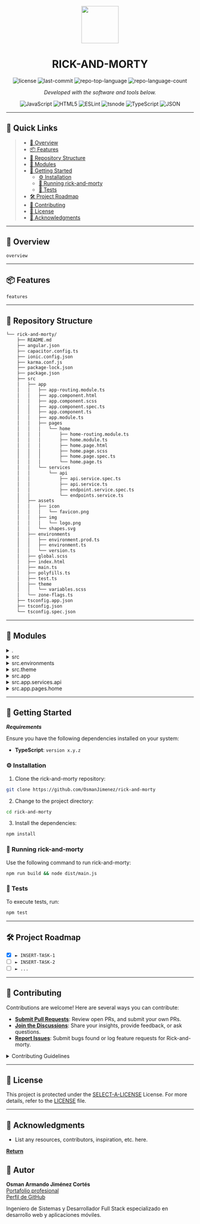 <p align="center">
  <img src="https://cdn-icons-png.flaticon.com/512/6295/6295417.png" width="100" />
</p>
<p align="center">
    <h1 align="center">RICK-AND-MORTY</h1>
</p>
<p align="center">
 <img src="https://img.shields.io/github/license/OsmanJimenez/rick-and-morty?style=flat&color=0080ff" alt="license">
 <img src="https://img.shields.io/github/last-commit/OsmanJimenez/rick-and-morty?style=flat&logo=git&logoColor=white&color=0080ff" alt="last-commit">
 <img src="https://img.shields.io/github/languages/top/OsmanJimenez/rick-and-morty?style=flat&color=0080ff" alt="repo-top-language">
 <img src="https://img.shields.io/github/languages/count/OsmanJimenez/rick-and-morty?style=flat&color=0080ff" alt="repo-language-count">
<p>
<p align="center">
  <em>Developed with the software and tools below.</em>
</p>
<p align="center">
 <img src="https://img.shields.io/badge/JavaScript-F7DF1E.svg?style=flat&logo=JavaScript&logoColor=black" alt="JavaScript">
 <img src="https://img.shields.io/badge/HTML5-E34F26.svg?style=flat&logo=HTML5&logoColor=white" alt="HTML5">
 <img src="https://img.shields.io/badge/ESLint-4B32C3.svg?style=flat&logo=ESLint&logoColor=white" alt="ESLint">
 <img src="https://img.shields.io/badge/tsnode-3178C6.svg?style=flat&logo=ts-node&logoColor=white" alt="tsnode">
 <img src="https://img.shields.io/badge/TypeScript-3178C6.svg?style=flat&logo=TypeScript&logoColor=white" alt="TypeScript">
 <img src="https://img.shields.io/badge/JSON-000000.svg?style=flat&logo=JSON&logoColor=white" alt="JSON">
</p>
<hr>

## 🔗 Quick Links

> - [📍 Overview](#-overview)
> - [📦 Features](#-features)
> - [📂 Repository Structure](#-repository-structure)
> - [🧩 Modules](#-modules)
> - [🚀 Getting Started](#-getting-started)
>   - [⚙️ Installation](#️-installation)
>   - [🤖 Running rick-and-morty](#-running-rick-and-morty)
>   - [🧪 Tests](#-tests)
> - [🛠 Project Roadmap](#-project-roadmap)
> - [🤝 Contributing](#-contributing)
> - [📄 License](#-license)
> - [👏 Acknowledgments](#-acknowledgments)

---

## 📍 Overview

 `overview`

---

## 📦 Features

 `features`

---

## 📂 Repository Structure

```sh
└── rick-and-morty/
    ├── README.md
    ├── angular.json
    ├── capacitor.config.ts
    ├── ionic.config.json
    ├── karma.conf.js
    ├── package-lock.json
    ├── package.json
    ├── src
    │   ├── app
    │   │   ├── app-routing.module.ts
    │   │   ├── app.component.html
    │   │   ├── app.component.scss
    │   │   ├── app.component.spec.ts
    │   │   ├── app.component.ts
    │   │   ├── app.module.ts
    │   │   ├── pages
    │   │   │   └── home
    │   │   │       ├── home-routing.module.ts
    │   │   │       ├── home.module.ts
    │   │   │       ├── home.page.html
    │   │   │       ├── home.page.scss
    │   │   │       ├── home.page.spec.ts
    │   │   │       └── home.page.ts
    │   │   └── services
    │   │       └── api
    │   │           ├── api.service.spec.ts
    │   │           ├── api.service.ts
    │   │           ├── endpoint.service.spec.ts
    │   │           └── endpoints.service.ts
    │   ├── assets
    │   │   ├── icon
    │   │   │   └── favicon.png
    │   │   ├── img
    │   │   │   └── logo.png
    │   │   └── shapes.svg
    │   ├── environments
    │   │   ├── environment.prod.ts
    │   │   ├── environment.ts
    │   │   └── version.ts
    │   ├── global.scss
    │   ├── index.html
    │   ├── main.ts
    │   ├── polyfills.ts
    │   ├── test.ts
    │   ├── theme
    │   │   └── variables.scss
    │   └── zone-flags.ts
    ├── tsconfig.app.json
    ├── tsconfig.json
    └── tsconfig.spec.json
```

---

## 🧩 Modules

<details closed><summary>.</summary>

| File                                                                                                  | Summary                                         |
| ---                                                                                                   | ---                                             |
| [tsconfig.json](https://github.com/OsmanJimenez/rick-and-morty/blob/master/tsconfig.json)             |  `tsconfig.json`       |
| [tsconfig.app.json](https://github.com/OsmanJimenez/rick-and-morty/blob/master/tsconfig.app.json)     |  `tsconfig.app.json`   |
| [ionic.config.json](https://github.com/OsmanJimenez/rick-and-morty/blob/master/ionic.config.json)     |  `ionic.config.json`   |
| [tsconfig.spec.json](https://github.com/OsmanJimenez/rick-and-morty/blob/master/tsconfig.spec.json)   |  `tsconfig.spec.json`  |
| [angular.json](https://github.com/OsmanJimenez/rick-and-morty/blob/master/angular.json)               |  `angular.json`        |
| [package.json](https://github.com/OsmanJimenez/rick-and-morty/blob/master/package.json)               |  `package.json`        |
| [karma.conf.js](https://github.com/OsmanJimenez/rick-and-morty/blob/master/karma.conf.js)             |  `karma.conf.js`       |
| [capacitor.config.ts](https://github.com/OsmanJimenez/rick-and-morty/blob/master/capacitor.config.ts) |  `capacitor.config.ts` |
| [package-lock.json](https://github.com/OsmanJimenez/rick-and-morty/blob/master/package-lock.json)     |  `package-lock.json`   |

</details>

<details closed><summary>src</summary>

| File                                                                                          | Summary                                       |
| ---                                                                                           | ---                                           |
| [polyfills.ts](https://github.com/OsmanJimenez/rick-and-morty/blob/master/src/polyfills.ts)   |  `src/polyfills.ts`  |
| [index.html](https://github.com/OsmanJimenez/rick-and-morty/blob/master/src/index.html)       |  `src/index.html`    |
| [zone-flags.ts](https://github.com/OsmanJimenez/rick-and-morty/blob/master/src/zone-flags.ts) |  `src/zone-flags.ts` |
| [test.ts](https://github.com/OsmanJimenez/rick-and-morty/blob/master/src/test.ts)             |  `src/test.ts`       |
| [main.ts](https://github.com/OsmanJimenez/rick-and-morty/blob/master/src/main.ts)             |  `src/main.ts`       |
| [global.scss](https://github.com/OsmanJimenez/rick-and-morty/blob/master/src/global.scss)     |  `src/global.scss`   |

</details>

<details closed><summary>src.environments</summary>

| File                                                                                                                   | Summary                                                          |
| ---                                                                                                                    | ---                                                              |
| [environment.ts](https://github.com/OsmanJimenez/rick-and-morty/blob/master/src/environments/environment.ts)           |  `src/environments/environment.ts`      |
| [environment.prod.ts](https://github.com/OsmanJimenez/rick-and-morty/blob/master/src/environments/environment.prod.ts) |  `src/environments/environment.prod.ts` |
| [version.ts](https://github.com/OsmanJimenez/rick-and-morty/blob/master/src/environments/version.ts)                   |  `src/environments/version.ts`          |

</details>

<details closed><summary>src.theme</summary>

| File                                                                                                  | Summary                                              |
| ---                                                                                                   | ---                                                  |
| [variables.scss](https://github.com/OsmanJimenez/rick-and-morty/blob/master/src/theme/variables.scss) |  `src/theme/variables.scss` |

</details>

<details closed><summary>src.app</summary>

| File                                                                                                              | Summary                                                   |
| ---                                                                                                               | ---                                                       |
| [app-routing.module.ts](https://github.com/OsmanJimenez/rick-and-morty/blob/master/src/app/app-routing.module.ts) |  `src/app/app-routing.module.ts` |
| [app.component.ts](https://github.com/OsmanJimenez/rick-and-morty/blob/master/src/app/app.component.ts)           |  `src/app/app.component.ts`      |
| [app.component.scss](https://github.com/OsmanJimenez/rick-and-morty/blob/master/src/app/app.component.scss)       |  `src/app/app.component.scss`    |
| [app.component.spec.ts](https://github.com/OsmanJimenez/rick-and-morty/blob/master/src/app/app.component.spec.ts) |  `src/app/app.component.spec.ts` |
| [app.component.html](https://github.com/OsmanJimenez/rick-and-morty/blob/master/src/app/app.component.html)       |  `src/app/app.component.html`    |
| [app.module.ts](https://github.com/OsmanJimenez/rick-and-morty/blob/master/src/app/app.module.ts)                 |  `src/app/app.module.ts`         |

</details>

<details closed><summary>src.app.services.api</summary>

| File                                                                                                                                 | Summary                                                                   |
| ---                                                                                                                                  | ---                                                                       |
| [api.service.spec.ts](https://github.com/OsmanJimenez/rick-and-morty/blob/master/src/app/services/api/api.service.spec.ts)           |  `src/app/services/api/api.service.spec.ts`      |
| [api.service.ts](https://github.com/OsmanJimenez/rick-and-morty/blob/master/src/app/services/api/api.service.ts)                     |  `src/app/services/api/api.service.ts`           |
| [endpoint.service.spec.ts](https://github.com/OsmanJimenez/rick-and-morty/blob/master/src/app/services/api/endpoint.service.spec.ts) |  `src/app/services/api/endpoint.service.spec.ts` |
| [endpoints.service.ts](https://github.com/OsmanJimenez/rick-and-morty/blob/master/src/app/services/api/endpoints.service.ts)         |  `src/app/services/api/endpoints.service.ts`     |

</details>

<details closed><summary>src.app.pages.home</summary>

| File                                                                                                                           | Summary                                                               |
| ---                                                                                                                            | ---                                                                   |
| [home.page.spec.ts](https://github.com/OsmanJimenez/rick-and-morty/blob/master/src/app/pages/home/home.page.spec.ts)           |  `src/app/pages/home/home.page.spec.ts`      |
| [home.page.ts](https://github.com/OsmanJimenez/rick-and-morty/blob/master/src/app/pages/home/home.page.ts)                     |  `src/app/pages/home/home.page.ts`           |
| [home-routing.module.ts](https://github.com/OsmanJimenez/rick-and-morty/blob/master/src/app/pages/home/home-routing.module.ts) |  `src/app/pages/home/home-routing.module.ts` |
| [home.page.scss](https://github.com/OsmanJimenez/rick-and-morty/blob/master/src/app/pages/home/home.page.scss)                 |  `src/app/pages/home/home.page.scss`         |
| [home.module.ts](https://github.com/OsmanJimenez/rick-and-morty/blob/master/src/app/pages/home/home.module.ts)                 |  `src/app/pages/home/home.module.ts`         |
| [home.page.html](https://github.com/OsmanJimenez/rick-and-morty/blob/master/src/app/pages/home/home.page.html)                 |  `src/app/pages/home/home.page.html`         |

</details>

---

## 🚀 Getting Started

***Requirements***

Ensure you have the following dependencies installed on your system:

- **TypeScript**: `version x.y.z`

### ⚙️ Installation

1. Clone the rick-and-morty repository:

```sh
git clone https://github.com/OsmanJimenez/rick-and-morty
```

2. Change to the project directory:

```sh
cd rick-and-morty
```

3. Install the dependencies:

```sh
npm install
```

### 🤖 Running rick-and-morty

Use the following command to run rick-and-morty:

```sh
npm run build && node dist/main.js
```

### 🧪 Tests

To execute tests, run:

```sh
npm test
```

---

## 🛠 Project Roadmap

- [X] `► INSERT-TASK-1`
- [ ] `► INSERT-TASK-2`
- [ ] `► ...`

---

## 🤝 Contributing

Contributions are welcome! Here are several ways you can contribute:

- **[Submit Pull Requests](https://github.com/OsmanJimenez/rick-and-morty/blob/main/CONTRIBUTING.md)**: Review open PRs, and submit your own PRs.
- **[Join the Discussions](https://github.com/OsmanJimenez/rick-and-morty/discussions)**: Share your insights, provide feedback, or ask questions.
- **[Report Issues](https://github.com/OsmanJimenez/rick-and-morty/issues)**: Submit bugs found or log feature requests for Rick-and-morty.

<details closed>
    <summary>Contributing Guidelines</summary>

1. **Fork the Repository**: Start by forking the project repository to your GitHub account.
2. **Clone Locally**: Clone the forked repository to your local machine using a Git client.

   ```sh
   git clone https://github.com/OsmanJimenez/rick-and-morty
   ```

3. **Create a New Branch**: Always work on a new branch, giving it a descriptive name.

   ```sh
   git checkout -b new-feature-x
   ```

4. **Make Your Changes**: Develop and test your changes locally.
5. **Commit Your Changes**: Commit with a clear message describing your updates.

   ```sh
   git commit -m 'Implemented new feature x.'
   ```

6. **Push to GitHub**: Push the changes to your forked repository.

   ```sh
   git push origin new-feature-x
   ```

7. **Submit a Pull Request**: Create a PR against the original project repository. Clearly describe the changes and their motivations.

Once your PR is reviewed and approved, it will be merged into the main branch.

</details>

---

## 📄 License

This project is protected under the [SELECT-A-LICENSE](https://choosealicense.com/licenses) License. For more details, refer to the [LICENSE](https://choosealicense.com/licenses/) file.

---

## 👏 Acknowledgments

- List any resources, contributors, inspiration, etc. here.

[**Return**](#-quick-links)



## 👤 Autor

**Osman Armando Jiménez Cortés**  
[Portafolio profesional](https://osmanjimenez.com/)  
[Perfil de GitHub](https://github.com/OsmanJimenez)

Ingeniero de Sistemas y Desarrollador Full Stack especializado en desarrollo web y aplicaciones móviles.

